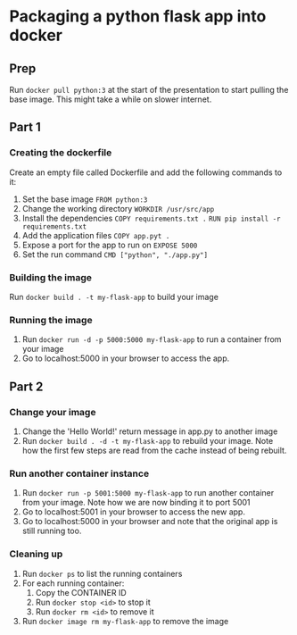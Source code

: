 # Packaging a python flask app into docker

## Prep
Run `docker pull python:3` at the start of the presentation to start pulling the base image. This might take a while on slower internet. 

## Part 1
### Creating the dockerfile
Create an empty file called Dockerfile and add the following commands to it:

1. Set the base image 
    `FROM python:3`
2. Change the working directory
    `WORKDIR /usr/src/app`
3. Install the dependencies
    `COPY requirements.txt .`
    `RUN pip install -r requirements.txt`
4. Add the application files
    `COPY app.pyt .`
5. Expose a port for the app to run on
    `EXPOSE 5000`
6. Set the run command
    `CMD ["python", "./app.py"]`

### Building the image
Run `docker build . -t my-flask-app` to build your image

### Running the image 
1. Run `docker run -d -p 5000:5000 my-flask-app` to run a container from your image
2. Go to localhost:5000 in your browser to access the app. 

## Part 2

### Change your image
1. Change the 'Hello World!' return message in app.py to another image
2. Run `docker build . -d -t my-flask-app` to rebuild your image. Note how the first few steps are read from the cache instead of being rebuilt. 

### Run another container instance 
1. Run `docker run -p 5001:5000 my-flask-app` to run another container from your image. Note how we are now binding it to port 5001
2. Go to localhost:5001 in your browser to access the new app. 
2. Go to localhost:5000 in your browser and note that the original app is still running too. 

### Cleaning up
1. Run `docker ps` to list the running containers
2. For each running container:
    1. Copy the CONTAINER ID
    2. Run `docker stop <id>` to stop it
    3. Run `docker rm <id>` to remove it
3. Run `docker image rm my-flask-app` to remove the image
